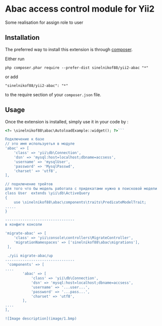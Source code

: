 Abac access control module for Yii2
===================================
Some realisation for assign role to user

Installation
------------

The preferred way to install this extension is through [composer](http://getcomposer.org/download/).

Either run

```
php composer.phar require --prefer-dist sinelnikof88/yii2-abac "*"
```

or add

```
"sinelnikof88/yii2-abac": "*"
```

to the require section of your `composer.json` file.


Usage
-----

Once the extension is installed, simply use it in your code by  :

```php
<?= \sinelnikof88\abac\AutoloadExample::widget(); ?>```

Подключение к базе
// это имя используетья в модуле
'abac' => [
    'class' => 'yii\db\Connection',
    'dsn' => 'mysql:host=localhost;dbname=accsess',
    'username' => 'mysqlUser',
    'password' => 'MysqlPasswd',
    'charset' => 'utf8',
],

// подключение трейтов
для того что бы модель работала с придекатами нужно в поисковой модели прописать
class User  extends \yii\db\ActiveQuery
{
    use \sinelnikof88\abac\components\traits\PredicateModelTrait;
.....
}

--------------------------------
в конфиге консоли

'migrate-abac' => [
    'class' => 'yii\console\controllers\MigrateController',
    'migrationNamespaces' => ['sinelnikof88\abac\migrations'],
 ],

 ./yii migrate-abac/up
--------------------------------
 'components' => [
....
        'abac' => [
            'class' => 'yii\db\Connection',
            'dsn' => 'mysql:host=localhost;dbname=accsess',
            'username' => '...user...',
            'password' => '...pass...',
            'charset' => 'utf8',
        ],
....
],

![Image description](image/1.bmp)
